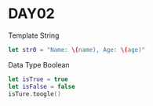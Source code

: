 # DAY02

Template String

```swift
let str0 = "Name: \(name), Age: \(age)"
```

Data Type Boolean

```swift
let isTrue = true
let isFalse = false
isTure.toogle()
```
